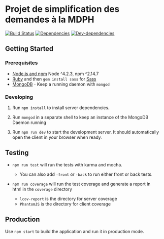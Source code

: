 Projet de simplification des demandes à la MDPH
================================================


[![Build Status](https://circleci.com/gh/sgmap/mdph.svg?style=svg)](https://circleci.com/gh/sgmap/mdph)
[![Dependencies](https://david-dm.org/sgmap/mdph.svg)](https://david-dm.org/sgmap/mdph#info=dependencies&view=table)
[![Dev-dependencies](https://david-dm.org/sgmap/mdph/dev-status.svg)](https://david-dm.org/sgmap/mdph#info=devDependencies&view=table)

## Getting Started

### Prerequisites

- [Node.js and npm](https://nodejs.org/) Node ^4.2.3, npm ^2.14.7
- [Ruby](https://www.ruby-lang.org) and then `gem install sass` for [Sass](http://sass-lang.com/)
- [MongoDB](https://www.mongodb.org/) - Keep a running daemon with `mongod`

### Developing

1. Run `npm install` to install server dependencies.

2. Run `mongod` in a separate shell to keep an instance of the MongoDB Daemon running

3. Run `npm run dev` to start the development server. It should automatically open the client in your browser when ready.

## Testing

- `npm run test` will run the tests with karma and mocha.
  - You can also add `-front` or `-back` to run either front or back tests.

- `npm run coverage` will run the test coverage and generate a report in html in the `coverage` directory
  - `lcov-report` is the directory for server coverage
  - `PhantomJS` is the directory for client coverage

## Production

Use `npm start` to build the application and run it in production mode.
